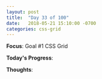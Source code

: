```yaml
---
layout: post
title:  "Day 33 of 100"
date:   2018-05-21 15:10:00 -0700
categories: css-grid 
---
```


**Focus**: Goal #1 CSS Grid

**Today's Progress**:  

**Thoughts**: 